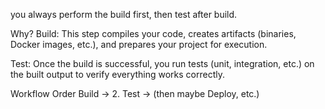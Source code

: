 
you always perform the build first, then test after build.

Why?
Build:
This step compiles your code, creates artifacts (binaries, Docker images, etc.), and prepares your project for execution.

Test:
Once the build is successful, you run tests (unit, integration, etc.) on the built output to verify everything works correctly.

Workflow Order
Build → 2. Test → (then maybe Deploy, etc.)
